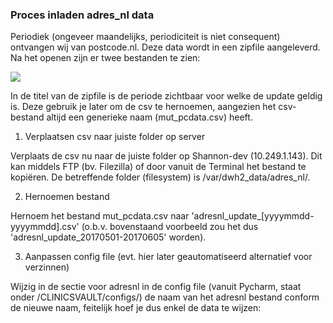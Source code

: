 ### Proces inladen adres_nl data

Periodiek (ongeveer maandelijks, periodiciteit is niet consequent) ontvangen wij van postcode.nl. 
Deze data wordt in een zipfile aangeleverd. Na het openen zijn er twee bestanden te zien:

![](https://github.com/NLHEALTHCARE/FHIRVAULT/blob/2.0.1-zomerwendesprint-test/mappings/adres_nl/images/folder_adresnl.png)

In de titel van de zipfile is de periode zichtbaar voor welke de update geldig is. Deze gebruik je later om de csv te hernoemen, aangezien het csv-bestand altijd een generieke naam (mut_pcdata.csv) heeft.  

1. Verplaatsen csv naar juiste folder op server

Verplaats de csv nu naar de juiste folder op Shannon-dev (10.249.1.143). Dit kan middels FTP (bv. Filezilla) of door vanuit de Terminal het bestand te kopiëren. De betreffende folder (filesystem) is /var/dwh2_data/adres_nl/.

2. Hernoemen bestand

Hernoem het bestand mut_pcdata.csv naar 'adresnl_update_[yyyymmdd-yyyymmdd].csv' (o.b.v. bovenstaand voorbeeld zou het dus 'adresnl_update_20170501-20170605' worden). 

3. Aanpassen config file (evt. hier later geautomatiseerd alternatief voor verzinnen)

Wijzig in de sectie voor adresnl in de config file (vanuit Pycharm, staat onder /CLINICSVAULT/configs/) de naam van het adresnl bestand conform de nieuwe naam, feitelijk hoef je dus enkel de data te wijzen:



